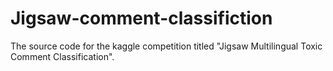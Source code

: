 # Jigsaw-comment-classifiction
The source code for the kaggle competition titled "Jigsaw Multilingual Toxic Comment Classification".
